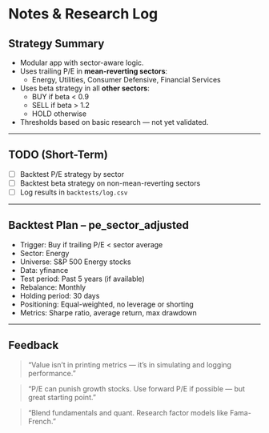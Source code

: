 # Notes & Research Log

## Strategy Summary

- Modular app with sector-aware logic.
- Uses trailing P/E in **mean-reverting sectors**:
  - Energy, Utilities, Consumer Defensive, Financial Services
- Uses beta strategy in all **other sectors**:
  - BUY if beta < 0.9  
  - SELL if beta > 1.2  
  - HOLD otherwise
- Thresholds based on basic research — not yet validated.

---

## TODO (Short-Term)

- [ ] Backtest P/E strategy by sector  
- [ ] Backtest beta strategy on non-mean-reverting sectors  
- [ ] Log results in `backtests/log.csv`

---

## Backtest Plan – pe_sector_adjusted

- Trigger: Buy if trailing P/E < sector average  
- Sector: Energy  
- Universe: S&P 500 Energy stocks  
- Data: yfinance  
- Test period: Past 5 years (if available)  
- Rebalance: Monthly  
- Holding period: 30 days  
- Positioning: Equal-weighted, no leverage or shorting  
- Metrics: Sharpe ratio, average return, max drawdown

---

## Feedback

> “Value isn’t in printing metrics — it’s in simulating and logging performance.”  

> “P/E can punish growth stocks. Use forward P/E if possible — but great starting point.”  

> “Blend fundamentals and quant. Research factor models like Fama-French.”